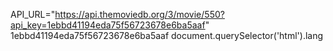 API_URL="https://api.themoviedb.org/3/movie/550?api_key=1ebbd41194eda75f56723678e6ba5aaf"
1ebbd41194eda75f56723678e6ba5aaf
document.querySelector('html').lang